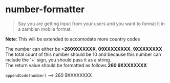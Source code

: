 # number-formatter

> Say you are getting input from your users and you want to format it in a zambian mobile format.

**Note**: This will be extended to accomodate more country codes

The number can either be **+2609XXXXXX**, **09XXXXXXXX**, **9XXXXXXXX** The total count of this number should be 10 and because this number can include the '+'
sign, you should pass it as a string.  
The return value should be formatted as follows **260 9XXXXXXXX**

`appendCode(number)` ==> 260 9XXXXXXXX
